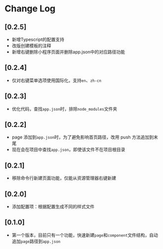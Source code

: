 # Change Log

## [0.2.5]

- 新增Typescript的配置支持
- 改版创建模板的注释
- 新增右键删除小程序页面并删除app.json中的对应路径功能

## [0.2.4]

- 仅对右键菜单选项使用国际化，支持`en`、`zh-cn`

## [0.2.3]

- 优化代码，查找`app.json`时，排除`node_modules`文件夹

## [0.2.2]

- page 添加到`app.json`时，为了避免影响首页路径，改用 push 方法追加到末尾
- 现在会在项目中查找`app.json`，即使该文件不在项目根目录

## [0.2.1]

- 移除命令行新建页面功能，仅能从资源管理器右键新建

## [0.2.0]

- 添加配置项：根据配置生成不同的样式文件

## [0.1.0]

- 第一个版本，目前只有一个功能，快速新建`page`和`component`文件结构，自动追加`page`路径到`app.json`
